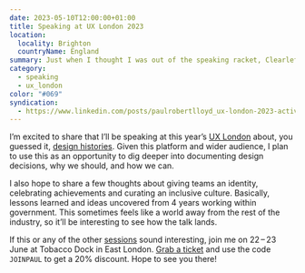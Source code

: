 ```yaml
---
date: 2023-05-10T12:00:00+01:00
title: Speaking at UX London 2023
location:
  locality: Brighton
  countryName: England
summary: Just when I thought I was out of the speaking racket, Clearleft pull me back in.
category:
  - speaking
  - ux_london
color: "#069"
syndication:
  - https://www.linkedin.com/posts/paulrobertlloyd_ux-london-2023-activity-7062018700685537280-eqP4
---
```


I’m excited to share that I’ll be speaking at this year’s [UX London][1] about, you guessed it, [design histories][2]. Given this platform and wider audience, I plan to use this as an opportunity to dig deeper into documenting design decisions, why we should, and how we can.

I also hope to share a few thoughts about giving teams an identity, celebrating achievements and curating an inclusive culture. Basically, lessons learned and ideas uncovered from 4 years working within government. This sometimes feels like a world away from the rest of the industry, so it’ll be interesting to see how the talk lands.

If this or any of the other [sessions][3] sound interesting, join me on 22 – 23 June at Tobacco Dock in East London. [Grab a ticket][4] and use the code `JOINPAUL` to get a 20% discount. Hope to see you there!

[1]: https://2023.uxlondon.com/
[2]: /2021/063/s1/discuss_a_design_challenge/
[3]: https://2023.uxlondon.com/schedule/day-one/
[4]: https://ti.to/clearleft/ux-london-2023

